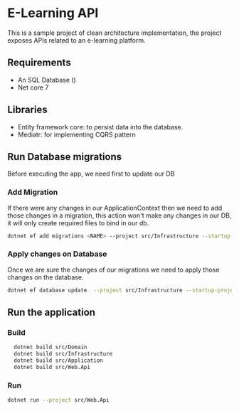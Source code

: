 # E-Learning API
This is a sample project of clean architecture implementation, the project exposes APIs related to an e-learning 
platform.


## Requirements
- An SQL Database ()
- Net core 7

## Libraries
- Entity framework core: to persist data into the database.
- Mediatr: for implementing CQRS pattern


## Run Database migrations
Before executing the app, we need first to update our DB
### Add Migration
If there were any changes in our ApplicationContext  then we need to add those changes in a migration, this action
won't make any changes in our DB, it will only create required files to bind in our db.
```bash
dotnet ef add migrations <NAME> --project src/Infrastructure --startup-project src/Web.Api
```

### Apply changes on Database
Once we are sure the changes of our migrations we need to apply those changes on the database.
```bash
dotnet ef database update  --project src/Infrastructure --startup-project src/Web.Api
```



## Run the application


### Build
```bash
  dotnet build src/Domain
  dotnet build src/Infrastructure
  dotnet build src/Application
  dotnet build src/Web.Api
```
### Run
```bash
dotnet run --project src/Web.Api
```



